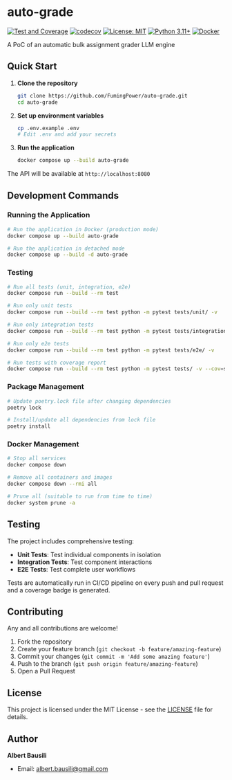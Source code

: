 # auto-grade

[![Test and Coverage](https://github.com/FumingPower/auto-grade/actions/workflows/test.yaml/badge.svg)](https://github.com/FumingPower/auto-grade/actions/workflows/test.yaml)
[![codecov](https://codecov.io/github/FumingPower3925/auto-grade/graph/badge.svg?token=RID2DG7P0F)](https://codecov.io/github/FumingPower3925/auto-grade)
[![License: MIT](https://img.shields.io/badge/License-MIT-yellow.svg)](https://opensource.org/licenses/MIT)
[![Python 3.11+](https://img.shields.io/badge/python-3.11+-blue.svg)](https://www.python.org/downloads/)
[![Docker](https://img.shields.io/badge/docker-%230db7ed.svg?logo=docker&logoColor=white)](https://www.docker.com/)

A PoC of an automatic bulk assignment grader LLM engine

## Quick Start

1. **Clone the repository**
   ```bash
   git clone https://github.com/FumingPower/auto-grade.git
   cd auto-grade
   ```

2. **Set up environment variables**
   ```bash
   cp .env.example .env
   # Edit .env and add your secrets
   ```

3. **Run the application**
   ```bash
   docker compose up --build auto-grade
   ```

The API will be available at `http://localhost:8080`

## Development Commands

### Running the Application
```bash
# Run the application in Docker (production mode)
docker compose up --build auto-grade

# Run the application in detached mode
docker compose up --build -d auto-grade
```

### Testing
```bash
# Run all tests (unit, integration, e2e)
docker compose run --build --rm test

# Run only unit tests
docker compose run --build --rm test python -m pytest tests/unit/ -v

# Run only integration tests
docker compose run --build --rm test python -m pytest tests/integration/ -v

# Run only e2e tests
docker compose run --build --rm test python -m pytest tests/e2e/ -v

# Run tests with coverage report
docker compose run --build --rm test python -m pytest tests/ -v --cov=src --cov=config
```

### Package Management
```bash
# Update poetry.lock file after changing dependencies
poetry lock

# Install/update all dependencies from lock file
poetry install
```

### Docker Management
```bash
# Stop all services
docker compose down

# Remove all containers and images
docker compose down --rmi all

# Prune all (suitable to run from time to time)
docker system prune -a
```

## Testing

The project includes comprehensive testing:

- **Unit Tests**: Test individual components in isolation
- **Integration Tests**: Test component interactions
- **E2E Tests**: Test complete user workflows

Tests are automatically run in CI/CD pipeline on every push and pull request and a coverage badge is generated.

## Contributing

Any and all contributions are welcome!

1. Fork the repository
2. Create your feature branch (`git checkout -b feature/amazing-feature`)
3. Commit your changes (`git commit -m 'Add some amazing feature'`)
4. Push to the branch (`git push origin feature/amazing-feature`)
5. Open a Pull Request

## License

This project is licensed under the MIT License - see the [LICENSE](LICENSE) file for details.

## Author

**Albert Bausili**
- Email: albert.bausili@gmail.com